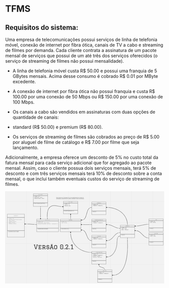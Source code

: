# TFMS

## Requisitos do sistema: 

Uma empresa de telecomunicações possui serviços de linha de telefonia móvel, conexão de internet por fibra ótica, canais de TV a cabo e streaming de filmes por demanda. Cada cliente contrata a assinatura de um pacote mensal de serviços que possui de um até três dos serviços oferecidos (o serviço de streaming de filmes não possui mensalidade).

- A linha de telefonia móvel custa R$ 50.00 e possui uma franquia de 5 GBytes mensais. Acima desse consumo é cobrado R$ 0.01 por MByte excedente.

- A conexão de internet por fibra ótica não possui franquia e custa R$ 100.00 por uma conexão de 50 Mbps ou R$ 150.00 por uma conexão de 100 Mbps.

- Os canais a cabo são vendidos em assinaturas com duas opções de quantidade de canais:

- standard (R$ 50.00) e premium (R$ 80.00).

- Os serviços de streaming de filmes são cobrados ao preço de R$ 5.00 por aluguel de filme de catálogo e R$ 7.00 por filme que seja lançamento.

Adicionalmente, a empresa oferece um desconto de 5% no custo total da fatura mensal para cada serviço adicional que for agregado ao pacote mensal. Assim, caso o cliente possua dois serviços mensais, terá 5% de desconto e com três serviços mensais terá 10% de desconto sobre a conta mensal, o que inclui também eventuais custos do serviço de streaming de filmes.

![Diagrama de Classe](/.doc/digrama_de_classe_V0.2.1.png)
